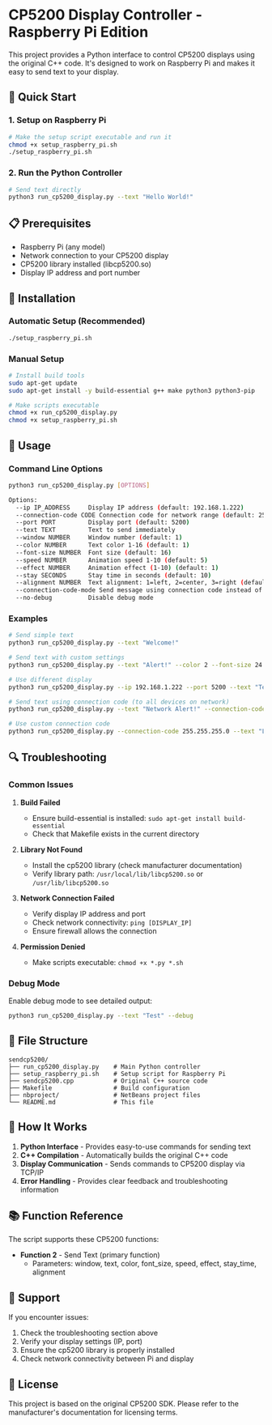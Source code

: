 # CP5200 Display Controller - Raspberry Pi Edition

This project provides a Python interface to control CP5200 displays using the original C++ code. It's designed to work on Raspberry Pi and makes it easy to send text to your display.

## 🚀 Quick Start

### 1. Setup on Raspberry Pi

```bash
# Make the setup script executable and run it
chmod +x setup_raspberry_pi.sh
./setup_raspberry_pi.sh
```

### 2. Run the Python Controller

```bash
# Send text directly
python3 run_cp5200_display.py --text "Hello World!"
```

## 📋 Prerequisites

- Raspberry Pi (any model)
- Network connection to your CP5200 display
- CP5200 library installed (libcp5200.so)
- Display IP address and port number

## 🔧 Installation

### Automatic Setup (Recommended)
```bash
./setup_raspberry_pi.sh
```

### Manual Setup
```bash
# Install build tools
sudo apt-get update
sudo apt-get install -y build-essential g++ make python3 python3-pip

# Make scripts executable
chmod +x run_cp5200_display.py
chmod +x setup_raspberry_pi.sh
```

## 📖 Usage

### Command Line Options

```bash
python3 run_cp5200_display.py [OPTIONS]

Options:
  --ip IP_ADDRESS     Display IP address (default: 192.168.1.222)
  --connection-code CODE Connection code for network range (default: 255.255.255.255)
  --port PORT         Display port (default: 5200)
  --text TEXT         Text to send immediately
  --window NUMBER     Window number (default: 1)
  --color NUMBER      Text color 1-16 (default: 1)
  --font-size NUMBER  Font size (default: 16)
  --speed NUMBER      Animation speed 1-10 (default: 5)
  --effect NUMBER     Animation effect (1-10) (default: 1)
  --stay SECONDS      Stay time in seconds (default: 10)
  --alignment NUMBER  Text alignment: 1=left, 2=center, 3=right (default: 1)
  --connection-code-mode Send message using connection code instead of specific IP
  --no-debug          Disable debug mode
```

### Examples

```bash
# Send simple text
python3 run_cp5200_display.py --text "Welcome!"

# Send text with custom settings
python3 run_cp5200_display.py --text "Alert!" --color 2 --font-size 24 --speed 3

# Use different display
python3 run_cp5200_display.py --ip 192.168.1.222 --port 5200 --text "Test"

# Send text using connection code (to all devices on network)
python3 run_cp5200_display.py --text "Network Alert!" --connection-code-mode

# Use custom connection code
python3 run_cp5200_display.py --connection-code 255.255.255.0 --text "Local Alert!" --connection-code-mode
```

## 🔍 Troubleshooting

### Common Issues

1. **Build Failed**
   - Ensure build-essential is installed: `sudo apt-get install build-essential`
   - Check that Makefile exists in the current directory

2. **Library Not Found**
   - Install the cp5200 library (check manufacturer documentation)
   - Verify library path: `/usr/local/lib/libcp5200.so` or `/usr/lib/libcp5200.so`

3. **Network Connection Failed**
   - Verify display IP address and port
   - Check network connectivity: `ping [DISPLAY_IP]`
   - Ensure firewall allows the connection

4. **Permission Denied**
   - Make scripts executable: `chmod +x *.py *.sh`

### Debug Mode

Enable debug mode to see detailed output:
```bash
python3 run_cp5200_display.py --text "Test" --debug
```

## 📁 File Structure

```
sendcp5200/
├── run_cp5200_display.py    # Main Python controller
├── setup_raspberry_pi.sh    # Setup script for Raspberry Pi
├── sendcp5200.cpp           # Original C++ source code
├── Makefile                 # Build configuration
├── nbproject/               # NetBeans project files
└── README.md                # This file
```

## 🔗 How It Works

1. **Python Interface** - Provides easy-to-use commands for sending text
2. **C++ Compilation** - Automatically builds the original C++ code
3. **Display Communication** - Sends commands to CP5200 display via TCP/IP
4. **Error Handling** - Provides clear feedback and troubleshooting information

## 📚 Function Reference

The script supports these CP5200 functions:

- **Function 2** - Send Text (primary function)
  - Parameters: window, text, color, font_size, speed, effect, stay_time, alignment

## 🤝 Support

If you encounter issues:

1. Check the troubleshooting section above
2. Verify your display settings (IP, port)
3. Ensure the cp5200 library is properly installed
4. Check network connectivity between Pi and display

## 📄 License

This project is based on the original CP5200 SDK. Please refer to the manufacturer's documentation for licensing terms.
